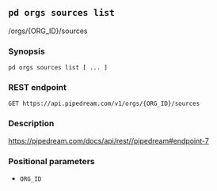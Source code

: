 ## `pd orgs sources list`

/orgs/{ORG_ID}/sources

### Synopsis

    pd orgs sources list [ ... ]

### REST endpoint

    GET https://api.pipedream.com/v1/orgs/{ORG_ID}/sources

### Description

https://pipedream.com/docs/api/rest//pipedream#endpoint-7
  
### Positional parameters

* `ORG_ID`
